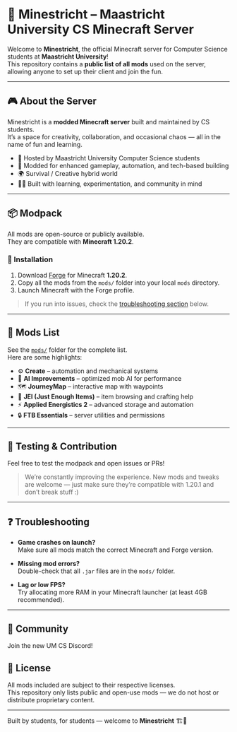 # 🧱 Minestricht – Maastricht University CS Minecraft Server

Welcome to **Minestricht**, the official Minecraft server for Computer Science students at **Maastricht University**!  
This repository contains a **public list of all mods** used on the server, allowing anyone to set up their client and join the fun.

---

## 🎮 About the Server

Minestricht is a **modded Minecraft server** built and maintained by CS students.  
It’s a space for creativity, collaboration, and occasional chaos — all in the name of fun and learning.

- 🏫 Hosted by Maastricht University Computer Science students  
- 🧩 Modded for enhanced gameplay, automation, and tech-based building  
- 🌍 Survival / Creative hybrid world  
- 🧑‍💻 Built with learning, experimentation, and community in mind  

---

## 📦 Modpack

All mods are open-source or publicly available.  
They are compatible with **Minecraft 1.20.2**.

### 🔧 Installation

1. Download [Forge](https://files.minecraftforge.net/net/minecraftforge/forge/index_1.20.2.html) for Minecraft **1.20.2**.
2. Copy all the mods from the `mods/` folder into your local `mods` directory.
3. Launch Minecraft with the Forge profile.

> If you run into issues, check the [troubleshooting section](#-troubleshooting) below.

---

## 📁 Mods List

See the [`mods/`](./mods/) folder for the complete list.  
Here are some highlights:

- ⚙️ **Create** – automation and mechanical systems  
- 🧠 **AI Improvements** – optimized mob AI for performance  
- 🗺️ **JourneyMap** – interactive map with waypoints  
- 🧰 **JEI (Just Enough Items)** – item browsing and crafting help  
- ⚡ **Applied Energistics 2** – advanced storage and automation  
- 🔒 **FTB Essentials** – server utilities and permissions

---

## 🧪 Testing & Contribution

Feel free to test the modpack and open issues or PRs!

> We’re constantly improving the experience. New mods and tweaks are welcome — just make sure they’re compatible with 1.20.1 and don’t break stuff :)

---

## ❓ Troubleshooting

- **Game crashes on launch?**  
  Make sure all mods match the correct Minecraft and Forge version.

- **Missing mod errors?**  
  Double-check that all `.jar` files are in the `mods/` folder.

- **Lag or low FPS?**  
  Try allocating more RAM in your Minecraft launcher (at least 4GB recommended).

---

## 🤝 Community

Join the new UM CS Discord!

## 📜 License

All mods included are subject to their respective licenses.  
This repository only lists public and open-use mods — we do not host or distribute proprietary content.

---

Built by students, for students — welcome to **Minestricht** 🏗️🌌
